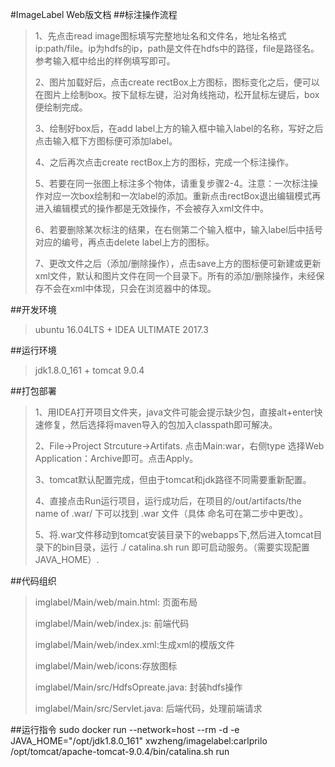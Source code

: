 #ImageLabel Web版文档
##标注操作流程
>1、先点击read image图标填写完整地址名和文件名，地址名格式 ip:path/file。ip为hdfs的ip，path是文件在hdfs中的路径，file是路径名。参考输入框中给出的样例填写即可。 
>
>2、图片加载好后，点击create rectBox上方图标，图标变化之后，便可以在图片上绘制box。按下鼠标左键，沿对角线拖动，松开鼠标左键后，box便绘制完成。
>
>3、绘制好box后，在add label上方的输入框中输入label的名称，写好之后点击输入框下方图标便可添加label。
>
>4、之后再次点击create rectBox上方的图标，完成一个标注操作。
>
>5、若要在同一张图上标注多个物体，请重复步骤2-4。注意：一次标注操作对应一次box绘制和一次label的添加。重新点击rectBox退出编辑模式再进入编辑模式的操作都是无效操作，不会被存入xml文件中。
>
>6、若要删除某次标注的结果，在右侧第二个输入框中，输入label后中括号对应的编号，再点击delete label上方的图标。
>
>7、更改文件之后（添加/删除操作），点击save上方的图标便可新建或更新xml文件，默认和图片文件在同一个目录下。所有的添加/删除操作，未经保存不会在xml中体现，只会在浏览器中的体现。
>
>

##开发环境
>ubuntu 16.04LTS + IDEA ULTIMATE 2017.3

##运行环境
>jdk1.8.0_161 + tomcat 9.0.4


##打包部署
>1、用IDEA打开项目文件夹，java文件可能会提示缺少包，直接alt+enter快速修复，然后选择将maven导入的包加入classpath即可解决。
>
>2、File->Project Strcuture->Artifats. 点击Main:war，右侧type 选择Web Application：Archive即可。点击Apply。
>
>3、tomcat默认配置完成，但由于tomcat和jdk路径不同需要重新配置。
>
>4、直接点击Run运行项目，运行成功后，在项目的/out/artifacts/the name of .war/ 下可以找到 .war 文件（具体
>命名可在第二步中更改）。
>
>5、将.war文件移动到tomcat安装目录下的webapps下,然后进入tomcat目录下的bin目录，运行 ./
>catalina.sh run 即可启动服务。（需要实现配置JAVA_HOME）.


##代码组织
>imglabel/Main/web/main.html: 页面布局
>
>imglabel/Main/web/index.js: 前端代码
>
>imglabel/Main/web/index.xml:生成xml的模版文件
>
>imglabel/Main/web/icons:存放图标
>
>imglabel/Main/src/HdfsOpreate.java: 封装hdfs操作
>
>imglabel/Main/src/Servlet.java: 后端代码，处理前端请求
>

##运行指令
sudo docker run --network=host --rm -d -e JAVA_HOME="/opt/jdk1.8.0_161" xwzheng/imagelabel:carlprilo /opt/tomcat/apache-tomcat-9.0.4/bin/catalina.sh run